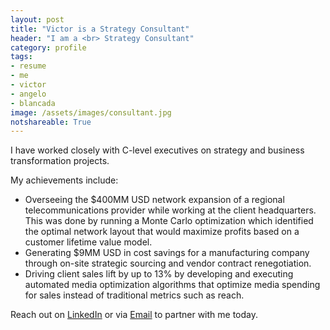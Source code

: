 ```yaml
---
layout: post
title: "Victor is a Strategy Consultant"
header: "I am a <br> Strategy Consultant"
category: profile
tags: 
- resume 
- me 
- victor 
- angelo 
- blancada
image: /assets/images/consultant.jpg
notshareable: True
---
```


I have worked closely with C-level executives on strategy and business transformation projects.

My achievements include:

- Overseeing the $400MM USD network expansion of a regional telecommunications provider while working at the client headquarters. This was done by running a Monte Carlo optimization which identified the optimal network layout that would maximize profits based on a customer lifetime value model.
- Generating $9MM USD in cost savings for a manufacturing company through on-site strategic sourcing and vendor contract renegotiation.
- Driving client sales lift by up to 13% by developing and executing automated media optimization algorithms that optimize media spending for sales instead of traditional metrics such as reach.

Reach out on [LinkedIn](https://www.linkedin.com/in/geloblancada/) or via [Email](mailto:naturalproblemsolver@gmail.com) to partner with me today.
